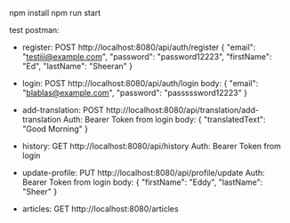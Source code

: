 npm install
npm run start

test postman:

- register: POST http://localhost:8080/api/auth/register
  {
  "email": "testiii@example.com",
  "password": "password12223",
  "firstName": "Ed",
  "lastName": "Sheeran"
  }

- login: POST http://localhost:8080/api/auth/login
  body:
  {
  "email": "blablas@example.com",
  "password": "passsssword12223"
  }

- add-translation: POST http://localhost:8080/api/translation/add-translation
  Auth: Bearer Token from login
  body:
  {
  "translatedText": "Good Morning"
  }

- history: GET http://localhost:8080/api/history
  Auth: Bearer Token from login

- update-profile: PUT http://localhost:8080/api/profile/update
  Auth: Bearer Token from login
  body:
  {
  "firstName": "Eddy",
  "lastName": "Sheer"
  }

- articles: GET http://localhost:8080/articles
